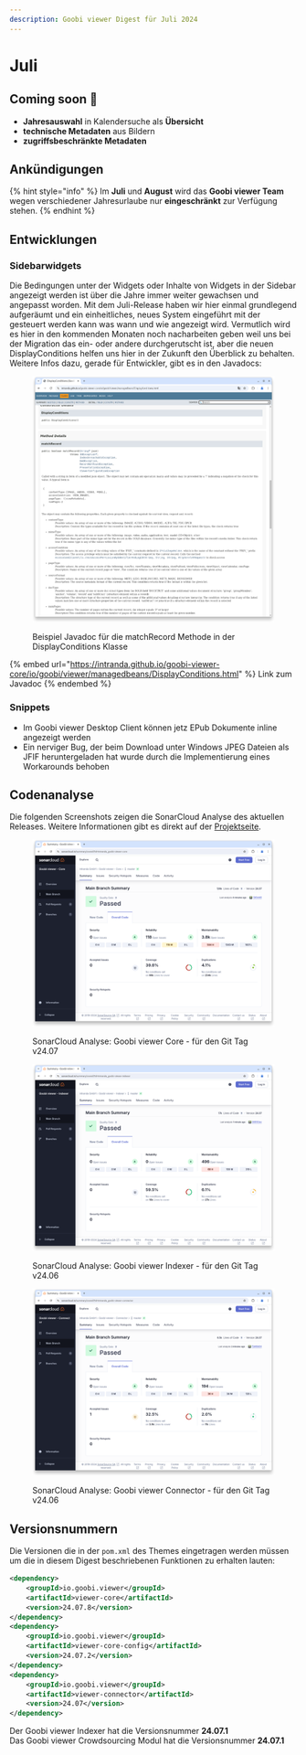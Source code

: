 ```yaml
---
description: Goobi viewer Digest für Juli 2024
---
```


# Juli

## Coming soon :rocket:

* **Jahresauswahl** in Kalendersuche als **Übersicht**
* **technische Metadaten** aus Bildern
* **zugriffsbeschränkte Metadaten**

## Ankündigungen

{% hint style="info" %}
Im **Juli** und **August** wird das **Goobi viewer Team** wegen verschiedener Jahresurlaube nur **eingeschränkt** zur Verfügung stehen.&#x20;
{% endhint %}

## Entwicklungen

### Sidebarwidgets

Die Bedingungen unter der Widgets oder Inhalte von Widgets in der Sidebar angezeigt werden ist über die Jahre immer weiter gewachsen und angepasst worden. Mit dem Juli-Release haben wir hier einmal grundlegend aufgeräumt und ein einheitliches, neues System eingeführt mit der gesteuert werden kann was wann und wie angezeigt wird. Vermutlich wird es hier in den kommenden Monaten noch nacharbeiten geben weil uns bei der Migration das ein- oder andere durchgerutscht ist, aber die neuen DisplayConditions helfen uns hier in der Zukunft den Überblick zu behalten. Weitere Infos dazu, gerade für Entwickler,  gibt es in den Javadocs:

<figure><img src="../.gitbook/assets/24.07-display-conditions.png" alt=""><figcaption><p>Beispiel Javadoc für die matchRecord Methode in der DisplayConditions Klasse</p></figcaption></figure>

{% embed url="https://intranda.github.io/goobi-viewer-core/io/goobi/viewer/managedbeans/DisplayConditions.html" %}
Link zum Javadoc
{% endembed %}

### Snippets

* Im Goobi viewer Desktop Client können jetz EPub Dokumente inline angezeigt werden
* Ein nerviger Bug, der beim Download unter Windows JPEG Dateien als JFIF heruntergeladen hat wurde durch die Implementierung eines Workarounds behoben

## Codenanalyse

Die folgenden Screenshots zeigen die SonarCloud Analyse des aktuellen Releases. Weitere Informationen gibt es direkt auf der [Projektseite](https://sonarcloud.io/organizations/intranda/projects).

<figure><img src="../.gitbook/assets/24.07-sonar_core.png" alt=""><figcaption><p>SonarCloud Analyse: Goobi viewer Core - für den Git Tag v24.07</p></figcaption></figure>

<figure><img src="../.gitbook/assets/24.07-sonar_indexer.png" alt=""><figcaption><p>SonarCloud Analyse: Goobi viewer Indexer - für den Git Tag v24.06</p></figcaption></figure>

<figure><img src="../.gitbook/assets/24.07-sonar-connector.png" alt=""><figcaption><p>SonarCloud Analyse: Goobi viewer Connector - für den Git Tag v24.06</p></figcaption></figure>

## Versionsnummern

Die Versionen die in der `pom.xml` des Themes eingetragen werden müssen um die in diesem Digest beschriebenen Funktionen zu erhalten lauten:

```xml
<dependency>
    <groupId>io.goobi.viewer</groupId>
    <artifactId>viewer-core</artifactId>
    <version>24.07.8</version>
</dependency>
<dependency>
    <groupId>io.goobi.viewer</groupId>
    <artifactId>viewer-core-config</artifactId>
    <version>24.07.2</version>
</dependency>
<dependency>
    <groupId>io.goobi.viewer</groupId>
    <artifactId>viewer-connector</artifactId>
    <version>24.07</version>
</dependency>
```

Der Goobi viewer Indexer hat die Versionsnummer **24.07.1**\
Das Goobi viewer Crowdsourcing Modul hat die Versionsnummer **24.07.1**
